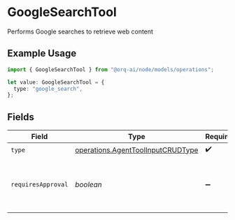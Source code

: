 # GoogleSearchTool

Performs Google searches to retrieve web content

## Example Usage

```typescript
import { GoogleSearchTool } from "@orq-ai/node/models/operations";

let value: GoogleSearchTool = {
  type: "google_search",
};
```

## Fields

| Field                                                                                  | Type                                                                                   | Required                                                                               | Description                                                                            |
| -------------------------------------------------------------------------------------- | -------------------------------------------------------------------------------------- | -------------------------------------------------------------------------------------- | -------------------------------------------------------------------------------------- |
| `type`                                                                                 | [operations.AgentToolInputCRUDType](../../models/operations/agenttoolinputcrudtype.md) | :heavy_check_mark:                                                                     | N/A                                                                                    |
| `requiresApproval`                                                                     | *boolean*                                                                              | :heavy_minus_sign:                                                                     | Whether this tool requires approval before execution                                   |